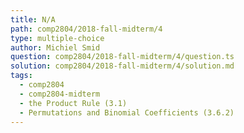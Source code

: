 ```yaml
---
title: N/A
path: comp2804/2018-fall-midterm/4
type: multiple-choice
author: Michiel Smid
question: comp2804/2018-fall-midterm/4/question.ts
solution: comp2804/2018-fall-midterm/4/solution.md
tags:
  - comp2804
  - comp2804-midterm
  - the Product Rule (3.1)
  - Permutations and Binomial Coefficients (3.6.2)
---
```

